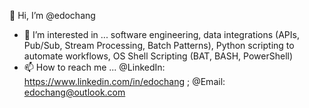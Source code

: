 <!---
edochang/edochang is a ✨ special ✨ repository because its `README.md` (this file) appears on your GitHub profile.
You can click the Preview link to take a look at your changes.
--->
👋 Hi, I’m @edochang
- 👀 I’m interested in ... software engineering, data integrations (APIs, Pub/Sub, Stream Processing, Batch Patterns), Python scripting to automate workflows, OS Shell Scripting (BAT, BASH, PowerShell)
- 📫 How to reach me ... @LinkedIn: https://www.linkedin.com/in/edochang ; @Email: edochang@outlook.com

<!--- Comment Profile Placeholders --->
<!---
- 🌱 I’m currently learning ...
- 💞️ I’m looking to collaborate on ...
--->
